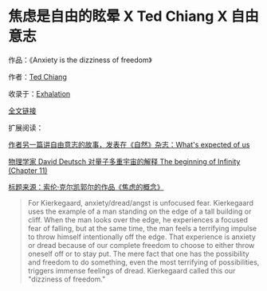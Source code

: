 <h1>焦虑是自由的眩晕 X Ted Chiang X 自由意志</h1>

作品：《Anxiety is the dizziness of freedom》

作者：[Ted Chiang](https://en.wikipedia.org/wiki/Ted_Chiang)

收录于：[Exhalation](https://en.wikipedia.org/wiki/Exhalation:_Stories)

[全文链接](https://onezero.medium.com/anxiety-is-the-dizziness-of-freedom-b5ab45cae2a5)

扩展阅读：

[作者另一篇讲自由意志的故事，发表在《自然》杂志：What's expected of us](https://www.nature.com/articles/436150a)

[物理学家 David Deutsch 对量子多重宇宙的解释 The beginning of Infinity (Chapter 11)](https://www.amazon.com/Beginning-Infinity-Explanations-Transform-World/dp/0143121359)

[标题来源：索伦·克尔凯郭尔的作品《焦虑的概念》](https://en.wikipedia.org/wiki/The_Concept_of_Anxiety)

> For Kierkegaard, anxiety/dread/angst is unfocused fear. Kierkegaard uses the example of a man standing on the edge of a tall building or cliff. When the man looks over the edge, he experiences a focused fear of falling, but at the same time, the man feels a terrifying impulse to throw himself intentionally off the edge. That experience is anxiety or dread because of our complete freedom to choose to either throw oneself off or to stay put. The mere fact that one has the possibility and freedom to do something, even the most terrifying of possibilities, triggers immense feelings of dread. Kierkegaard called this our "dizziness of freedom."


